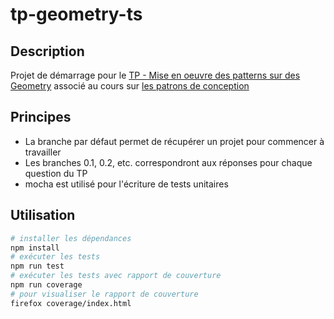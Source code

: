 # tp-geometry-ts

## Description

Projet de démarrage pour le [TP - Mise en oeuvre des patterns sur des Geometry](https://mborne.github.io/cours-patron-conception/annexe/tp-geometry/) associé au cours sur [les patrons de conception](https://mborne.github.io/cours-patron-conception/)

## Principes

* La branche par défaut permet de récupérer un projet pour commencer à travailler
* Les branches 0.1, 0.2, etc. correspondront aux réponses pour chaque question du TP
* mocha est utilisé pour l'écriture de tests unitaires

## Utilisation

```bash
# installer les dépendances
npm install
# exécuter les tests
npm run test
# exécuter les tests avec rapport de couverture
npm run coverage
# pour visualiser le rapport de couverture
firefox coverage/index.html
```
